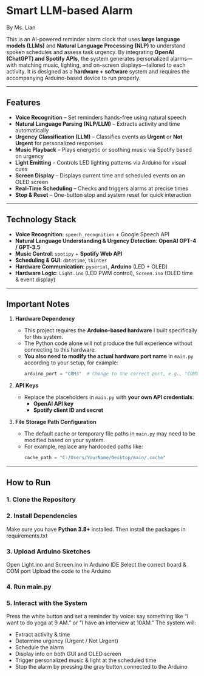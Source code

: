# Smart LLM-based Alarm
By Ms. Lian

This is an AI-powered reminder alarm clock that uses **large language models (LLMs)** and **Natural Language Processing (NLP)** to understand spoken schedules and assess task urgency. By integrating **OpenAI (ChatGPT) and Spotify APIs**, the system generates personalized alarms—with matching music, lighting, and on-screen displays—tailored to each activity. It is designed as a **hardware + software** system and requires the accompanying Arduino-based device to run properly.

---

## Features

- **Voice Recognition** – Set reminders hands-free using natural speech  
- **Natural Language Parsing (NLP/LLM)** – Extracts activity and time automatically  
- **Urgency Classification (LLM)** – Classifies events as **Urgent** or **Not Urgent** for personalized responses  
- **Music Playback** – Plays energetic or soothing music via Spotify based on urgency  
- **Light Emitting** – Controls LED lighting patterns via Arduino for visual cues  
- **Screen Display** – Displays current time and scheduled events on an OLED screen  
- **Real-Time Scheduling** – Checks and triggers alarms at precise times  
- **Stop & Reset** – One-button stop and system reset for quick interaction

---

## Technology Stack

- **Voice Recognition**: `speech_recognition` + Google Speech API  
- **Natural Language Understanding & Urgency Detection**: **OpenAI GPT-4 / GPT-3.5**  
- **Music Control**: `spotipy` + **Spotify Web API**  
- **Scheduling & GUI**: `datetime`, `tkinter`  
- **Hardware Communication**: `pyserial`, **Arduino** (LED + OLED)  
- **Hardware Logic**: `Light.ino` (LED PWM control), `Screen.ino` (OLED time & event display)

---

## Important Notes

1. **Hardware Dependency**  
   - This project requires the **Arduino-based hardware** I built specifically for this system.  
   - The Python code alone will not produce the full experience without connecting to this hardware.
   - **You also need to modify the actual hardware port name** in `main.py` according to your setup, for example:  
      ```python
      arduino_port = "COM3"  # Change to the correct port, e.g., "COM5"

2. **API Keys**  
   - Replace the placeholders in `main.py` with **your own API credentials**:  
     - **OpenAI API key**  
     - **Spotify client ID and secret**  

3. **File Storage Path Configuration**  
   - The default cache or temporary file paths in `main.py` may need to be modified based on your system.  
   - For example, replace any hardcoded paths like:
      ```python
      cache_path = "C:/Users/YourName/Desktop/main/.cache"
      
---

## How to Run

### 1. Clone the Repository

### 2. Install Dependencies
Make sure you have **Python 3.8+** installed.
Then install the packages in requirements.txt

### 3. Upload Arduino Sketches
Open Light.ino and Screen.ino in Arduino IDE
Select the correct board & COM port
Upload the code to the Arduino

### 4. Run main.py

### 5. Interact with the System
Press the white button and set a reminder by voice: say something like “I want to do yoga at 9 AM.” or "I have an interview at 10AM."
The system will:
 - Extract activity & time
 - Determine urgency (Urgent / Not Urgent)
 - Schedule the alarm
 - Display info on both GUI and OLED screen
 - Trigger personalized music & light at the scheduled time
 - Stop the alarm by pressing the gray button connected to the Arduino
